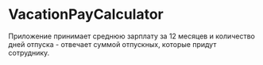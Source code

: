 # VacationPayCalculator
Приложение принимает среднюю зарплату за 12 месяцев и количество дней отпуска - отвечает суммой отпускных, которые придут сотруднику.
